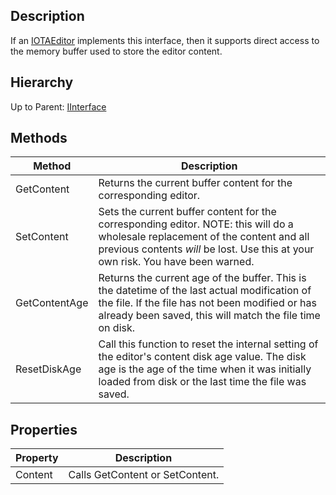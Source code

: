 ## Description
If an [IOTAEditor](IOTAEditor) implements this interface, then it supports direct access to the memory buffer used to store the editor content.

## Hierarchy
Up to Parent: [IInterface](IInterface)

## Methods
| Method | Description |
| ------------- | ------------- |
| GetContent | Returns the current buffer content for the corresponding editor. |
| SetContent | Sets the current buffer content for the corresponding editor.  NOTE: this will do a wholesale replacement of the content and all previous contents *will* be lost.  Use this at your own risk. You have been warned. |
| GetContentAge | Returns the current age of the buffer.  This is the datetime of the last actual modification of the file.  If the file has not been modified or has already been saved, this will match the file time on disk. |
| ResetDiskAge | Call this function to reset the internal setting of the editor's content disk age value. The disk age is the age of the time when it was initially loaded from disk or the last time the file was saved. |

## Properties
| Property | Description |
| ------------- | ------------- |
| Content | Calls GetContent or SetContent. |
